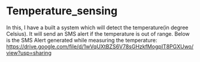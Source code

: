# Temperature_sensing
In this, I have a built a system which will detect the temperature(in degree Celsius).
It will send an SMS alert if the temperature is out of range.
Below is the SMS Alert generated while measuring the temperature:
https://drive.google.com/file/d/1wVqUXtBZS6V78sGHzkfMogpIT8PGXUwo/view?usp=sharing
